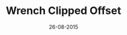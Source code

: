 ---
title: "Wrench Clipped Offset"
date: 26-08-2015

image: image.png
cad: model.ldr

source_url: "https://www.flickr.com/photos/davidhensley/8448388481"
source_title: "Slim ¼ plate offset"
source_name: "David Hensley"
source_date: 05-02-2013

taxonomy:
  part: ["55300", "2555", "3024"]
  partcount: 3

  width: [3, stud]
  depth: [1, stud]
  height: [2, plate]

  function: stud_lift
  stud_lift_length: 2
---